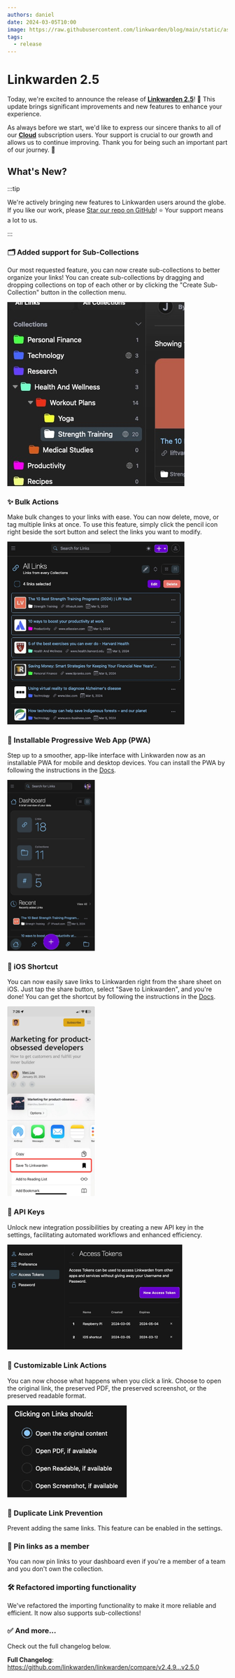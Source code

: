 ```yaml
---
authors: daniel
date: 2024-03-05T10:00
image: https://raw.githubusercontent.com/linkwarden/blog/main/static/assets/v2.4/banner.jpg
tags:
  - release
---
```


# Linkwarden 2.5

Today, we're excited to announce the release of **[Linkwarden 2.5](https://github.com/linkwarden/linkwarden)**! 🥳 This update brings significant improvements and new features to enhance your experience.

As always before we start, we'd like to express our sincere thanks to all of our **[Cloud](https://linkwarden.app/#pricing)** subscription users. Your support is crucial to our growth and allows us to continue improving. Thank you for being such an important part of our journey. 🚀

<!--truncate-->

## What's New?

:::tip

We're actively bringing new features to Linkwarden users around the globe. If you like our work, please [Star our repo on GitHub](https://github.com/linkwarden/linkwarden)! ⭐️ Your support means a lot to us.

:::

### 🗂 Added support for Sub-Collections

Our most requested feature, you can now create sub-collections to better organize your links! You can create sub-collections by dragging and dropping collections on top of each other or by clicking the "Create Sub-Collection" button in the collection menu.

![subcollection feature](/assets/v2.5/subcollection.jpeg)

### ✨ Bulk Actions

Make bulk changes to your links with ease. You can now delete, move, or tag multiple links at once. To use this feature, simply click the pencil icon right beside the sort button and select the links you want to modify.

<img src="/assets/v2.5/bulk_actions.jpeg" alt="Bulk actions feature" width="405"/>

### 📲 Installable Progressive Web App (PWA)

Step up to a smoother, app-like interface with Linkwarden now as an installable PWA for mobile and desktop devices. You can install the PWA by following the instructions in the [Docs](https://docs.linkwarden.app/getting-started/pwa-installation).

<img src="/assets/v2.5/pwa.jpeg" alt="PWA feature" width="200"/>

### 🍏 iOS Shortcut

You can now easily save links to Linkwarden right from the share sheet on iOS. Just tap the share button, select "Save to Linkwarden", and you're done! You can get the shortcut by following the instructions in the [Docs](https://docs.linkwarden.app/getting-started/apple-shortcut).

<img src="/assets/v2.5/ios_shortcut.jpeg" alt="PWA feature" width="200"/>

### 🔑 API Keys

Unlock new integration possibilities by creating a new API key in the settings, facilitating automated workflows and enhanced efficiency.

<img src="/assets/v2.5/api_keys.jpeg" alt="PWA feature" width="400"/>

### 🔗 Customizable Link Actions

You can now choose what happens when you click a link. Choose to open the original link, the preserved PDF, the preserved screenshot, or the preserved readable format.

<img src="/assets/v2.5/link_options.jpeg" alt="PWA feature" />

### 🚫 Duplicate Link Prevention

Prevent adding the same links. This feature can be enabled in the settings.

### 📌 Pin links as a member

You can now pin links to your dashboard even if you're a member of a team and you don't own the collection.

### 🛠️ Refactored importing functionality

We've refactored the importing functionality to make it more reliable and efficient. It now also supports sub-collections!

### ✅ And more...

Check out the full changelog below.

**Full Changelog**: https://github.com/linkwarden/linkwarden/compare/v2.4.9...v2.5.0
